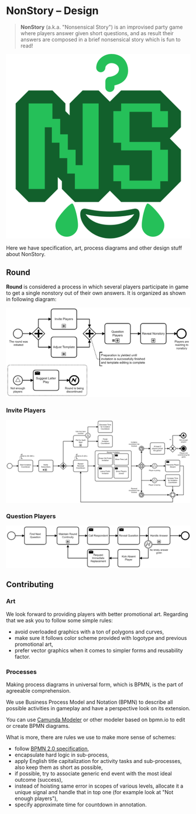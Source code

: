 # NonStory – Design

> **NonStory** (a.k.a. "Nonsensical Story") is an improvised party game where players answer given short questions, and as result their answers are composed in a brief nonsensical story which is fun to read!

![NonStory](./Art/NonStory.png)

Here we have specification, art, process diagrams and other design stuff about NonStory.

## Round

**Round** is considered a process in which several players participate in game to get a single nonstory out of their own answers. It is organized as shown in following diagram:

![Round](./Processes/Round.png)

### Invite Players

![Invite Players](./Processes/Invite%20Players.png)

### Question Players

![Question Players](./Processes/Question%20Players.png)

## Contributing

### Art

We look forward to providing players with better promotional art. Regarding that we ask you to follow some simple rules:
- avoid overloaded graphics with a ton of polygons and curves,
- make sure it follows color scheme provided with logotype and previous promotional art,
- prefer vector graphics when it comes to simpler forms and reusability factor.

### Processes

Making process diagrams in universal form, which is BPMN, is the part of agreeable comprehension.

We use Business Process Model and Notation (BPMN) to describe all possible activities in gameplay and have a perspective look on its extension.

You can use [Camunda Modeler](https://camunda.com/download/modeler/) or other modeler based on bpmn.io to edit or create BPMN diagrams.

What is more, there are rules we use to make more sense of schemes:
- follow [BPMN 2.0 specification](https://www.omg.org/spec/BPMN/2.0/),
- encapsulate hard logic in sub-process,
- apply English title capitalization for activity tasks and sub-processes, also keep them as short as possible,
- if possible, try to associate generic end event with the most ideal outcome (success),
- instead of hoisting same error in scopes of various levels, allocate it a unique signal and handle that in top one (for example look at "Not enough players"),
- specify approximate time for countdown in annotation.
